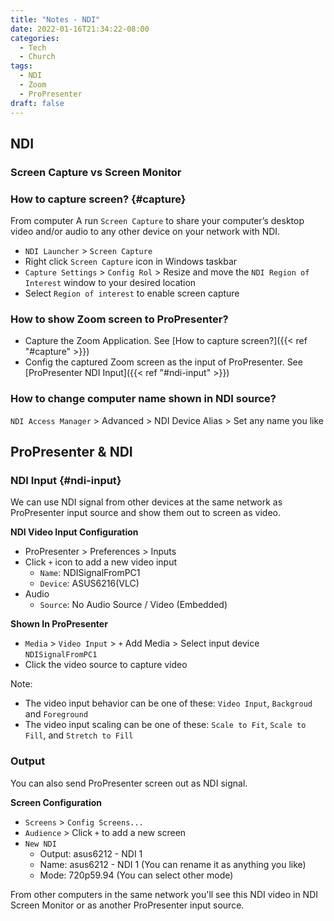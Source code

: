 ```yaml
---
title: "Notes - NDI"
date: 2022-01-16T21:34:22-08:00
categories:
  - Tech
  - Church
tags:
  - NDI
  - Zoom
  - ProPresenter
draft: false
---
```


## NDI

### Screen Capture vs Screen Monitor

### How to capture screen? {#capture}
From computer A run `Screen Capture` to share your computer’s desktop video and/or audio to 
any other device on your network with NDI.

* `NDI Launcher` > `Screen Capture` 
* Right click `Screen Capture` icon in Windows taskbar
* `Capture Settings` > `Config Rol` > Resize and move the `NDI Region of Interest` window to your desired location
* Select `Region of interest` to enable screen capture

### How to show Zoom screen to ProPresenter?
* Capture the Zoom Application. See [How to capture screen?]({{< ref "#capture" >}})
* Config the captured Zoom screen as the input of ProPresenter. See [ProPresenter NDI Input]({{< ref "#ndi-input" >}})

### How to change computer name shown in NDI source?
`NDI Access Manager` > Advanced > NDI Device Alias > Set any name you like

## ProPresenter & NDI
### NDI Input {#ndi-input}
We can use NDI signal from other devices at the same network 
as ProPresenter input source and show them out to screen as video.

**NDI Video Input Configuration**
* ProPresenter > Preferences > Inputs
* Click `+` icon to add a new video input
  * `Name`: NDISignalFromPC1
  * `Device`: ASUS6216(VLC)
* Audio
  * `Source`: No Audio Source / Video (Embedded)

**Shown In ProPresenter**
* `Media` > `Video Input` > `+` Add Media > Select input device `NDISignalFromPC1`
* Click the video source to capture video 

Note:
* The video input behavior can be one of these: `Video Input`, `Backgroud` and `Foreground`
* The video input scaling can be one of these: `Scale to Fit`, `Scale to Fill`, and `Stretch to Fill`

### Output
You can also send ProPresenter screen out as NDI signal.

**Screen Configuration**
* `Screens` > `Config Screens...`
* `Audience` > Click `+` to add a new screen 
* `New NDI`
  * Output: asus6212 - NDI 1
  * Name: asus6212 - NDI 1 (You can rename it as anything you like)
  * Mode: 720p59.94 (You can select other mode)
  
From other computers in the same network you'll see this NDI video in NDI Screen Monitor or as another ProPresenter input source.


